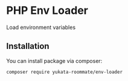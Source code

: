# PHP Env Loader

Load environment variables

## Installation

You can install package via composer:

```
composer require yukata-roommate/env-loader
```
